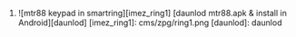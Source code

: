1. ![mtr88 keypad in smartring][imez_ring1]
[daunlod mtr88.apk & install in Android][daunlod]
[imez_ring1]: cms/zpg/ring1.png
[daunlod]: daunlod
